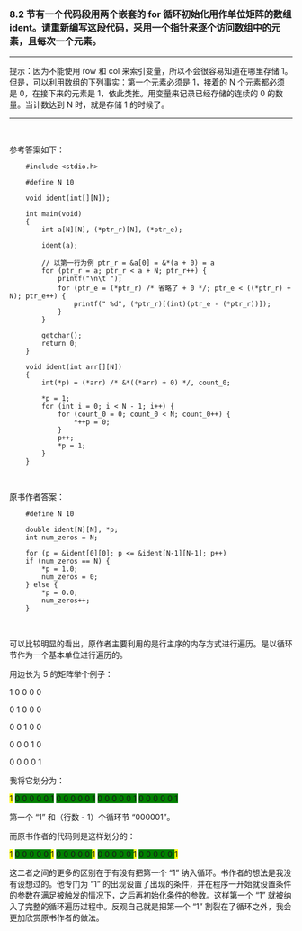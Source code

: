 ### 8.2 节有一个代码段用两个嵌套的 for 循环初始化用作单位矩阵的数组 ident。请重新编写这段代码，采用一个指针来逐个访问数组中的元素，且每次一个元素。
***
提示：因为不能使用 row 和 col 来索引变量，所以不会很容易知道在哪里存储 1。但是，可以利用数组的下列事实：第一个元素必须是 1，接着的 N 个元素都必须是 0，在接下来的元素是 1，依此类推。用变量来记录已经存储的连续的 0 的数量。当计数达到 N 时，就是存储 1 的时候了。
***
<br>

参考答案如下：
~~~
    #include <stdio.h>

    #define N 10

    void ident(int[][N]);

    int main(void)
    {
        int a[N][N], (*ptr_r)[N], (*ptr_e);

        ident(a);

        // 以第一行为例 ptr_r = &a[0] = &*(a + 0) = a
        for (ptr_r = a; ptr_r < a + N; ptr_r++) {
            printf("\n\t ");
            for (ptr_e = (*ptr_r) /* 省略了 + 0 */; ptr_e < ((*ptr_r) + N); ptr_e++) {
                printf(" %d", (*ptr_r)[(int)(ptr_e - (*ptr_r))]);
            }
        }

        getchar();
        return 0;
    }

    void ident(int arr[][N])
    {
        int(*p) = (*arr) /* &*((*arr) + 0) */, count_0;

        *p = 1;
        for (int i = 0; i < N - 1; i++) {
            for (count_0 = 0; count_0 < N; count_0++) {
                *++p = 0;
            }
            p++;
            *p = 1;
        }
    }
~~~
<br>

原书作者答案：
~~~
    #define N 10

    double ident[N][N], *p;
    int num_zeros = N;

    for (p = &ident[0][0]; p <= &ident[N-1][N-1]; p++)
    if (num_zeros == N) {
        *p = 1.0;
        num_zeros = 0;
    } else {
        *p = 0.0;
        num_zeros++;
    }
~~~
<br>

可以比较明显的看出，原作者主要利用的是行主序的内存方式进行遍历。是以循环节作为一个基本单位进行遍历的。

用边长为 5 的矩阵举个例子：

1 0 0 0 0

0 1 0 0 0

0 0 1 0 0

0 0 0 1 0

0 0 0 0 1

我将它划分为：

<font style="background: yellow">1</font>
<font style="background: green">0 0 0 0 0 1</font>
<font style="background: green">0 0 0 0 0 1</font>
<font style="background: green">0 0 0 0 0 1</font>
<font style="background: green">0 0 0 0 0 1</font>

第一个 “1” 和（行数 - 1）个循环节 “000001”。

而原书作者的代码则是这样划分的：

<font style="background: yellow">1</font>
<font style="background: green">0 0 0 0 0 <font style="background: yellow">1</font></font>
<font style="background: green">0 0 0 0 0 <font style="background: yellow">1</font></font>
<font style="background: green">0 0 0 0 0 <font style="background: yellow">1</font></font>
<font style="background: green">0 0 0 0 0 <font style="background: yellow">1</font></font>

这二者之间的更多的区别在于有没有把第一个 “1” 纳入循环。书作者的想法是我没有设想过的。他专门为 “1” 的出现设置了出现的条件，并在程序一开始就设置条件的参数在满足被触发的情况下，之后再初始化条件的参数。这样第一个 “1” 就被纳入了完整的循环遍历过程中。反观自己就是把第一个 “1” 割裂在了循环之外，我会更加欣赏原书作者的做法。